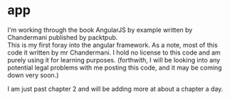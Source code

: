 # app

I'm working through the book AngularJS by example written by Chandermani published by packtpub.  
This is my first foray into the angular framework. As a note, most of this code it written by mr Chandermani.
I hold no license to this code and am purely using it for learning purposes. (forthwith, I will be looking into any potential legal problems with me posting this code, and it may be coming down very soon.)

I am just past chapter 2 and will be adding more at about a chapter a day.
